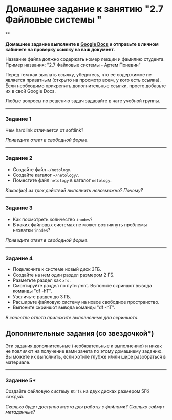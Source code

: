 # Домашнее задание к занятию "2.7 Файловые системы "

**

**Домашнее задание выполните в [Google Docs](https://docs.google.com/) и отправьте в личном кабинете на проверку ссылку на ваш документ.**

Название файла должно содержать номер лекции и фамилию студента. Пример названия: "2.7 Файловые системы - Артем Поневин"

Перед тем как выслать ссылку, убедитесь, что ее содержимое не является приватным (открыто на просмотр всем, у кого есть ссылка). Если необходимо прикрепить дополнительные ссылки, просто добавьте их в свой Google Docs.

Любые вопросы по решению задач задавайте в чате учебной группы.

---

### Задание 1

Чем hardlink отличается от softlink?

*Приведите ответ в свободной форме.*

---

### Задание 2

* Создайте файл `~/netology`.
* Создайте каталог `~/netology/`.
* Поместите файл `netology` в каталог `netology`.

*Какое(ие) из трех действий выполнить невозможно? Почему?*

---

### Задание 3

* Как посмотреть количество `inodes`?
* В каких файловых системах не может возникнуть проблемы нехватки `inodes`?

*Приведите ответ в свободной форме.*

---

### Задание 4

* Подключите к системе новый диск 3ГБ.
* Создайте на нем один раздел размером 2 ГБ.
* Разметьте раздел как `xfs`.
* Смонтируйте раздел по пути /mnt. Выпоните скриншот вывода команды "df -hT".
* Увеличьте раздел до 3 ГБ. 
* Расширьте файловую систему на новое свободное пространство.
* Выпоните скриншот вывода команды "df -hT".

*В качестве ответа приложите выполненные два скриншота.*


## Дополнительные задания (со звездочкой*)
Эти задания дополнительные (необязательные к выполнению) и никак не повлияют на получение вами зачета по этому домашнему заданию. Вы можете их выполнить, если хотите глубже и/или шире разобраться в материале.

---

### Задание 5*

Создайте файловую систему `Btrfs` на двух дисках размером 5Гб каждый.

*Сколько будет доступно места для работы с файлами? Сколько займут метаданные?*
